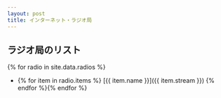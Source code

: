 ```yaml
---
layout: post
title: インターネット・ラジオ局
---
```

## ラジオ局のリスト
{% for radio in site.data.radios %}
- {% for item in radio.items %} [{{ item.name }}]({{ item.stream }}) {% endfor %}{% endfor %}
